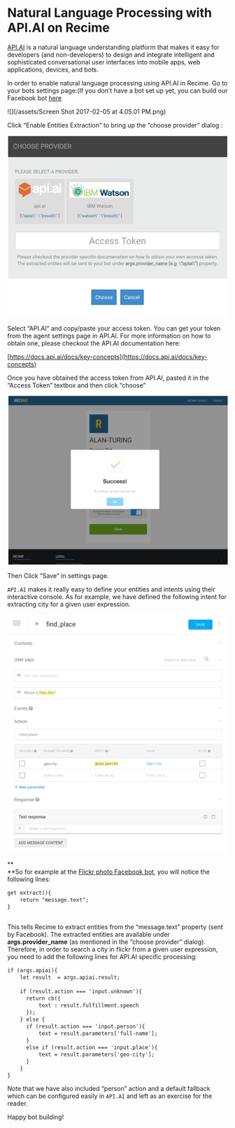# Natural Language Processing with API.AI on Recime

[API.AI](https://api.ai/) is a natural language understanding platform that makes it easy for developers \(and non-developers\) to design and integrate intelligent and sophisticated conversational user interfaces into mobile apps, web applications, devices, and bots.



In order to enable natural language processing using API.AI in Recime. Go to your bots settings page:\(If you don’t have a bot set up yet, you can build our Facebook bot [here](https://docs.recime.io/facebook_bot.html)



![](/assets/Screen Shot 2017-02-05 at 4.05.01 PM.png)



Click “Enable Entities Extraction” to bring up the “choose provider” dialog :



![](/assets/api-ai.png)



Select “API.AI” and copy/paste your access token. You can get your token from the agent settings page in API.AI. For more information on how to obtain one, please checkout the API.AI documentation here:



[https://docs.api.ai/docs/key-concepts](https://docs.api.ai/docs/key-concepts)



Once you have obtained the access token from API.AI, pasted it in the “Access Token” textbox and then click “choose”

![](/assets/nlp-success.png)

  
Then Click “Save” in settings page.



`API.AI` makes it really easy to define your entities and intents using their interactive console. As for example, we have defined the following intent for extracting city for a given user expression.



![](/assets/api-ai-console.png)

**  
**So for example at the [Flickr photo Facebook bot](https://docs.recime.io/facebook_bot.html),  you will notice the following lines:

```
get extract(){     
    return "message.text";  
}
 
```

This tells Recime to extract entities from the “message.text” property (sent by Facebook). The extracted entities are available under **args.provider_name** (as mentioned in the “choose provider” dialog).  Therefore, in order to search a city in flickr from a given user expression, you need to add the following lines for API.AI specific processing:

```
if (args.apiai){
    let result  = args.apiai.result;

    if (result.action === 'input.unknown'){
      return cb({
          text : result.fulfillment.speech
      });
    } else {
      if (result.action === 'input.person'){
          text = result.parameters['full-name'];
      }
      else if (result.action === 'input.place'){
          text = result.parameters['geo-city'];
      }
    }
}

```

Note that we have also included “person” action and a default fallback which can be configured easily in `API.AI` and left as an exercise for the reader.

Happy bot building!



  






  


